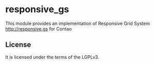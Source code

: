 responsive_gs
=============

This module provides an implementation of Responsive Grid System http://responsive.gs for Contao

License
-------

It is licensed under the terms of the LGPLv3.
